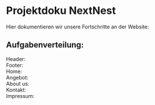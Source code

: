 # Projektdoku NextNest

Hier dokumentieren wir unsere Fortschritte an der Website:

## Aufgabenverteilung:

Header: <br>
Footer: <br>
Home: <br>
Angebot: <br>
About us: <br>
Kontakt: <br>
Impressum: <br>